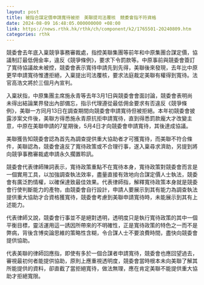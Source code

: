 ```yaml
---
layout: post
title: 被指合謀定價申請寬待被拒　美聯提司法覆核　競委會指不符資格
date: 2024-08-09 16:48:05.000000000 +08:00
link: https://news.rthk.hk/rthk/ch/component/k2/1765501-20240809.htm
categories: rthk
---
```


競委會去年底入稟競爭事務審裁處，指控美聯集團等前年和中原集團合謀定價，協議制訂最低佣金率，違反《競爭條例》，要求下令罰款等。中原事前與競委會簽訂了寬待協議故未被控，競委會表示寬待申請先到先得，美聯後來發現，去年比中原更早申請寬待惟遭拒絕，入稟提出司法覆核，要求法庭裁定美聯有權得到寬待。法官高浩文將於三個月內宣判。

入稟狀指，中原集團主席施永青等去年3月1日與競委會會面討論，競委會表明尚未得出結論業界發出內部備忘，指示代理遵從最低佣金要求有否違反《競爭條例》，美聯一方同月13日在調查期間向競委會申請寬待但被拒絕。本年初競委會披露涉案文件後，美聯方得悉施永青原抗拒申請寬待，直到得悉罰款龐大才改變主意，中原在美聯申請的7星期後，5月4日才向競委會申請寬待，其後達成協議。

美聯獲告知競委會認為首先為調查提供重大協助者才可獲寬待，而美聯不符合條件，美聯認為，競委會違反了寬待政策或不合理行事，遂入稟尋求濟助，另提到將向競爭事務審裁處申請永久擱置聆訊。

競委會代表律師陳詞表示，寬待政策重點不在寬待本身，寬待政策對競委會而言是一個實用工具，以加強調查執法效率，盡量直接有效地向合謀定價人士執法，競委會有廣泛酌情權，以確保達致最佳效果。代表律師指，解釋寬待政策本身就是競委會行使判斷能力的產物，由競委會自行設計，申請人要展示到其有能力為調查執法提供重大協助才合資格獲寬待，競委會考慮到美聯申請寬待時，未能展示到其有上述能力。

代表律師又說，競委會行事並不是絕對透明，透明度只是執行寬待政策的其中一個平衡目標，靈活運用這一誘因所帶來的不明確性，正是寬待政策的特色之一而不是弊病，背後含博奕論思維的策略性含糊，令合謀人士不要浪費時間，盡快向競委會提供協助。

代表美聯的律師回應指，即使有多於一個合謀者申請寬待，競委會也應回望過去，審視最初何者能提供協助，原則上應重視透明度，競委會當時根本未向美聯了解其所能提供的資料，卻直截了當拒絕寬待，做法無理，應在肯定美聯不能提供重大協助才拒絕寬限。
